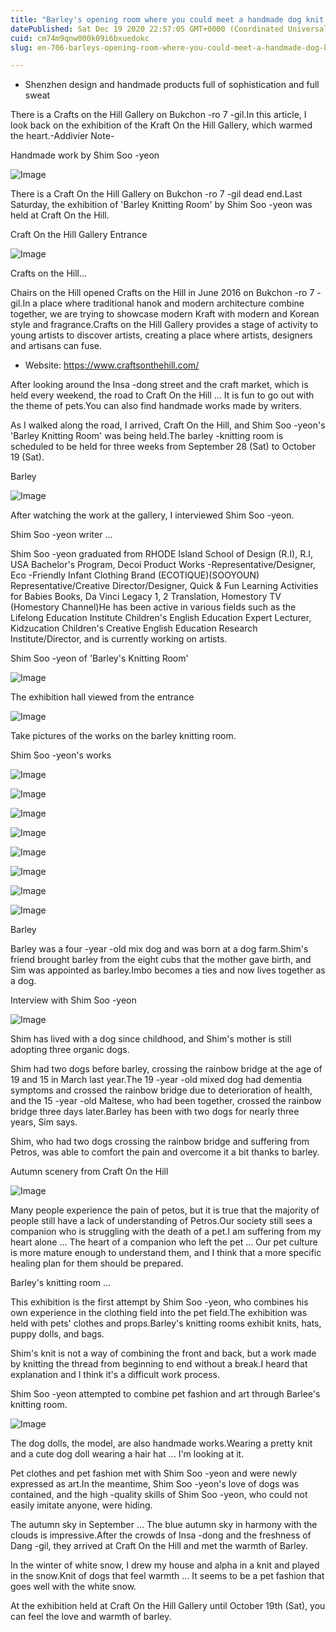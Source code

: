 ```yaml
---
title: "Barley's opening room where you could meet a handmade dog knit knit"
datePublished: Sat Dec 19 2020 22:57:05 GMT+0000 (Coordinated Universal Time)
cuid: cm74m9qnw000k09i6bxuedokc
slug: en-706-barleys-opening-room-where-you-could-meet-a-handmade-dog-knit-knit

---
```



- Shenzhen design and handmade products full of sophistication and full sweat

There is a Crafts on the Hill Gallery on Bukchon -ro 7 -gil.In this article, I look back on the exhibition of the Kraft On the Hill Gallery, which warmed the heart.-Addivier Note-

Handmade work by Shim Soo -yeon

![Image](https://cdn.hashnode.com/res/hashnode/image/upload/v1739528316570/08512e11-3efe-4387-a2f8-a4f24b45acf0.jpeg)

There is a Craft On the Hill Gallery on Bukchon -ro 7 -gil dead end.Last Saturday, the exhibition of 'Barley Knitting Room' by Shim Soo -yeon was held at Craft On the Hill.

Craft On the Hill Gallery Entrance

![Image](https://cdn.hashnode.com/res/hashnode/image/upload/v1739528319088/4bccbb72-ba6b-4125-9f62-eead124988b5.jpeg)

Crafts on the Hill...

Chairs on the Hill opened Crafts on the Hill in June 2016 on Bukchon -ro 7 -gil.In a place where traditional hanok and modern architecture combine together, we are trying to showcase modern Kraft with modern and Korean style and fragrance.Crafts on the Hill Gallery provides a stage of activity to young artists to discover artists, creating a place where artists, designers and artisans can fuse.

- Website: https://www.craftsonthehill.com/

After looking around the Insa -dong street and the craft market, which is held every weekend, the road to Craft On the Hill ... It is fun to go out with the theme of pets.You can also find handmade works made by writers.

As I walked along the road, I arrived, Craft On the Hill, and Shim Soo -yeon's 'Barley Knitting Room' was being held.The barley -knitting room is scheduled to be held for three weeks from September 28 (Sat) to October 19 (Sat).

Barley

![Image](https://cdn.hashnode.com/res/hashnode/image/upload/v1739528321759/eba3a307-cb0e-4382-acbe-796fe29d23fe.jpeg)

After watching the work at the gallery, I interviewed Shim Soo -yeon.

Shim Soo -yeon writer ...

Shim Soo -yeon graduated from RHODE Island School of Design (R.I), R.I, USA Bachelor's Program, Decoi Product Works -Representative/Designer, Eco -Friendly Infant Clothing Brand (ECOTIQUE)(SOOYOUN) Representative/Creative Director/Designer, Quick & Fun Learning Activities for Babies Books, Da Vinci Legacy 1, 2 Translation, Homestory TV (Homestory Channel)He has been active in various fields such as the Lifelong Education Institute Children's English Education Expert Lecturer, Kidzucation Children's Creative English Education Research Institute/Director, and is currently working on artists.

Shim Soo -yeon of 'Barley's Knitting Room'

![Image](https://cdn.hashnode.com/res/hashnode/image/upload/v1739528324137/fbc3329f-d657-4f5c-b787-693028f907e5.jpeg)

The exhibition hall viewed from the entrance

![Image](https://cdn.hashnode.com/res/hashnode/image/upload/v1739528326603/de115c49-d7bd-42f8-a0d8-b24629a68ffe.jpeg)

Take pictures of the works on the barley knitting room.

Shim Soo -yeon's works

![Image](https://cdn.hashnode.com/res/hashnode/image/upload/v1739528328872/2d8d6e80-11bc-455a-a5a8-de18df573eb0.jpeg)

![Image](https://cdn.hashnode.com/res/hashnode/image/upload/v1739528331407/81d0c112-3d0a-4496-b8af-9e0d6737ec84.jpeg)

![Image](https://cdn.hashnode.com/res/hashnode/image/upload/v1739528333617/1da4135d-9a99-4692-b32c-4372cebe3665.jpeg)

![Image](https://cdn.hashnode.com/res/hashnode/image/upload/v1739528335988/a4d9c431-5f11-44e1-8b88-3df4a5333134.jpeg)

![Image](https://cdn.hashnode.com/res/hashnode/image/upload/v1739528338705/c9c5a8fe-9cf0-4e03-9ab2-f05d2ddba7f9.jpeg)

![Image](https://cdn.hashnode.com/res/hashnode/image/upload/v1739528341351/4c6cc31c-53fc-4642-96e3-36015bcb2bbf.jpeg)

![Image](https://cdn.hashnode.com/res/hashnode/image/upload/v1739528343704/6d240fc3-0edf-474f-bf11-cd47c5906b81.jpeg)

![Image](https://cdn.hashnode.com/res/hashnode/image/upload/v1739528346093/ad08d375-67dc-40dd-9c9c-9a1620600bab.jpeg)

Barley

Barley was a four -year -old mix dog and was born at a dog farm.Shim's friend brought barley from the eight cubs that the mother gave birth, and Sim was appointed as barley.Imbo becomes a ties and now lives together as a dog.

Interview with Shim Soo -yeon

![Image](https://cdn.hashnode.com/res/hashnode/image/upload/v1739528349244/435685d8-efe5-4b69-b760-34ff2999606f.jpeg)

Shim has lived with a dog since childhood, and Shim's mother is still adopting three organic dogs.

Shim had two dogs before barley, crossing the rainbow bridge at the age of 19 and 15 in March last year.The 19 -year -old mixed dog had dementia symptoms and crossed the rainbow bridge due to deterioration of health, and the 15 -year -old Maltese, who had been together, crossed the rainbow bridge three days later.Barley has been with two dogs for nearly three years, Sim says.

Shim, who had two dogs crossing the rainbow bridge and suffering from Petros, was able to comfort the pain and overcome it a bit thanks to barley.

Autumn scenery from Craft On the Hill

![Image](https://cdn.hashnode.com/res/hashnode/image/upload/v1739528352098/34df6403-4964-47fa-8a4f-ed2371e0f22d.jpeg)

Many people experience the pain of petos, but it is true that the majority of people still have a lack of understanding of Petros.Our society still sees a companion who is struggling with the death of a pet.I am suffering from my heart alone ... The heart of a companion who left the pet ... Our pet culture is more mature enough to understand them, and I think that a more specific healing plan for them should be prepared.

Barley's knitting room ...

This exhibition is the first attempt by Shim Soo -yeon, who combines his own experience in the clothing field into the pet field.The exhibition was held with pets' clothes and props.Barley's knitting rooms exhibit knits, hats, puppy dolls, and bags.

Shim's knit is not a way of combining the front and back, but a work made by knitting the thread from beginning to end without a break.I heard that explanation and I think it's a difficult work process.

Shim Soo -yeon attempted to combine pet fashion and art through Barlee's knitting room.

![Image](https://cdn.hashnode.com/res/hashnode/image/upload/v1739528354735/fef354e8-835d-4f8e-a864-f33465d21b58.jpeg)

The dog dolls, the model, are also handmade works.Wearing a pretty knit and a cute dog doll wearing a hair hat ... I'm looking at it.

Pet clothes and pet fashion met with Shim Soo -yeon and were newly expressed as art.In the meantime, Shim Soo -yeon's love of dogs was contained, and the high -quality skills of Shim Soo -yeon, who could not easily imitate anyone, were hiding.

The autumn sky in September ... The blue autumn sky in harmony with the clouds is impressive.After the crowds of Insa -dong and the freshness of Dang -gil, they arrived at Craft On the Hill and met the warmth of Barley.

In the winter of white snow, I drew my house and alpha in a knit and played in the snow.Knit of dogs that feel warmth ... It seems to be a pet fashion that goes well with the white snow.

At the exhibition held at Craft On the Hill Gallery until October 19th (Sat), you can feel the love and warmth of barley.